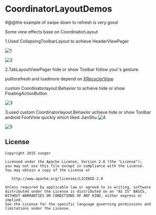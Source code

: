 # CoordinatorLayoutDemos

  #@@the example of swipe down to refresh is very good

  Some  view effects base on CoordinatorLayout

 1.Used CollapsingToolbarLayout to achieve HeaderViewPager

![1](https://github.com/sungerk/CoordinatorLayoutDemos/blob/master/art/4.gif)

![2](https://github.com/sungerk/CoordinatorLayoutDemos/blob/master/art/5.gif)

 2.TabLayoutViewPager hide or show Toolbar follow your's gesture.<br>
   
   pulltorefresh and loadmore depend on [XRecyclerView](https://github.com/jianghejie/XRecyclerView)<br>
   
   custom Coordinatorlayout.Behavior to achieve hide or show FloatingActionButton
   

![3](https://github.com/sungerk/CoordinatorLayoutDemos/blob/master/art/1.gif)

3.used  custom Coordinatorlayout.Behavior achieve  hide or show Toolbar android FootView quickly which liked JianShu
![4](https://github.com/sungerk/CoordinatorLayoutDemos/blob/master/art/2.gif)

![5](https://github.com/sungerk/CoordinatorLayoutDemos/blob/master/art/3.gif)

License
-------

    Copyright 2015 sunger

    Licensed under the Apache License, Version 2.0 (the "License");
    you may not use this file except in compliance with the License.
    You may obtain a copy of the License at

       http://www.apache.org/licenses/LICENSE-2.0

    Unless required by applicable law or agreed to in writing, software
    distributed under the License is distributed on an "AS IS" BASIS,
    WITHOUT WARRANTIES OR CONDITIONS OF ANY KIND, either express or implied.
    See the License for the specific language governing permissions and
    limitations under the License.





